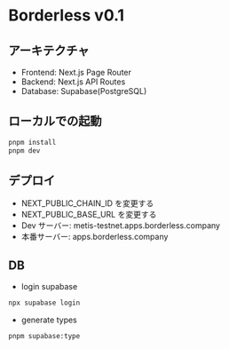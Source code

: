 # Borderless v0.1

## アーキテクチャ

- Frontend: Next.js Page Router
- Backend: Next.js API Routes
- Database: Supabase(PostgreSQL)

## ローカルでの起動

```bash
pnpm install
pnpm dev
```

## デプロイ

- NEXT_PUBLIC_CHAIN_ID を変更する
- NEXT_PUBLIC_BASE_URL を変更する
- Dev サーバー: metis-testnet.apps.borderless.company
- 本番サーバー: apps.borderless.company

## DB

- login supabase

```bash
npx supabase login
```

- generate types

```bash
pnpm supabase:type
```


